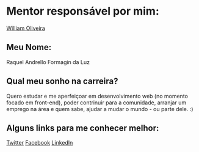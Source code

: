 # Mentor responsável por mim:

[William Oliveira](/profiles/mentors/profiles/william_oliveira.md)

## Meu Nome:

Raquel Andrello Formagin da Luz

## Qual meu sonho na carreira?

Quero estudar e me aperfeiçoar em desenvolvimento web (no momento focado em front-end), poder contrinuir para a comunidade, arranjar um emprego na área e quem sabe, ajudar a mudar o mundo - ou parte dele. :)

## Alguns links para me conhecer melhor:

[Twitter](http://www.twitter.com/kellfluz)
[Facebook](http://www.facebook.com/kell.fluz)
[LinkedIn](https://br.linkedin.com/in/raquel-andrello-formagin-da-luz-93136126)

